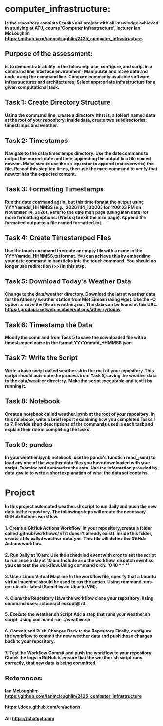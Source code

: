 # computer_infrastructure: 
#### is the repository consists 9 tasks and project with all knowledge achieved in studying at ATU, course 'Computer infrastructure', lecturer Ian McLoughlin https://github.com/ianmcloughlin/2425_computer_infrastructure.

## Purpose of the assessment:
#### is to demonstrate ability in the following: use, configure, and script in a command line interface environment; Manipulate and move data and code using the command line. Compare commonly available software infrastructures and architectures; Select appropriate infrastructure for a given computational task.

## Task 1: Create Directory Structure
#### Using the command line, create a directory (that is, a folder) named data at the root of your repository. Inside data, create two subdirectories: timestamps and weather.

## Task 2: Timestamps
#### Navigate to the data/timestamps directory. Use the date command to output the current date and time, appending the output to a file named now.txt. Make sure to use the >> operator to append (not overwrite) the file. Repeat this step ten times, then use the more command to verify that now.txt has the expected content.

## Task 3: Formatting Timestamps
#### Run the date command again, but this time format the output using YYYYmmdd_HHMMSS (e.g., 20261114_130003 for 1:00:03 PM on November 14, 2026). Refer to the date man page (using man date) for more formatting options. (Press q to exit the man page). Append the formatted output to a file named formatted.txt.

## Task 4: Create Timestamped Files
#### Use the touch command to create an empty file with a name in the YYYYmmdd_HHMMSS.txt format. You can achieve this by embedding your date command in backticks into the touch command. You should no longer use redirection (>>) in this step.

## Task 5: Download Today's Weather Data
#### Change to the data/weather directory. Download the latest weather data for the Athenry weather station from Met Eireann using wget. Use the -O <filename> option to save the file as weather.json. The data can be found at this URL: https://prodapi.metweb.ie/observations/athenry/today.

## Task 6: Timestamp the Data
#### Modify the command from Task 5 to save the downloaded file with a timestamped name in the format YYYYmmdd_HHMMSS.json.

## Task 7: Write the Script
#### Write a bash script called weather.sh in the root of your repository. This script should automate the process from Task 6, saving the weather data to the data/weather directory. Make the script executable and test it by running it.

## Task 8: Notebook
#### Create a notebook called weather.ipynb at the root of your repository. In this notebook, write a brief report explaining how you completed Tasks 1 to 7. Provide short descriptions of the commands used in each task and explain their role in completing the tasks.

## Task 9: pandas
#### In your weather.ipynb notebook, use the panda's function read_json() to load any one of the weather data files you have downloaded with your script. Examine and summarize the data. Use the information provided by data.gov.ie to write a short explanation of what the data set contains.

# Project
#### In this project automated  weather.sh script to run daily and push the new data to the repository. The following steps will create the necessary GitHub Actions workflow.

#### 1. Create a GitHub Actions Workflow: In your repository, create a folder called .github/workflows/ (if it doesn't already exist). Inside this folder, create a file called weather-data.yml. This file will define the GitHub Actions workflow.

#### 2. Run Daily at 10 am: Use the scheduled event with cron to set the script to run once a day at 10 am. Include also the workflow_dispatch event so you can test the workflow. Using command cron: '0 10 * * *'

#### 3. Use a Linux Virtual Machine In the workflow file, specify that a Ubuntu virtual machine should be used to run the action. Using command runs-on: ubuntu-latest (Specifies an Ubuntu VM).

#### 4. Clone the Repository Have the workflow clone your repository. Using command uses: actions/checkout@v3.

#### 5. Execute the weather.sh Script Add a step that runs your weather.sh script. Using command run: ./weather.sh

#### 6. Commit and Push Changes Back to the Repository Finally, configure the workflow to commit the new weather data and push those changes back to your repository.

#### 7. Test the Workflow Commit and push the workflow to your repository. Check the logs in GitHub to ensure that the weather.sh script runs correctly, that new data is being committed.

## References: 
#### Ian McLoughlin: https://github.com/ianmcloughlin/2425_computer_infrastructure
#### https://docs.github.com/en/actions
#### AI: https://chatgpt.com
